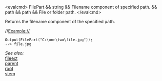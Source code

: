 \<evalcmd\> FilePart && string && Filename component of specified path. && path && path && File or folder path. \</evalcmd\>

Returns the filename component of the specified path.

//<Example://>

    Output(FilePart("C:\one\two\file.jpg"));
    --> file.jpg

*See also:*  
[fileext](fileext.md)  
[parent](parent.md)  
[root](root.md)  
[stem](stem.md)
